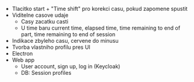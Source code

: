 - Tlacitko start + "Time shift" pro korekci casu, pokud zapomene spustit
- Viditelne casove udaje
  - Casy zacatku casti
  - U time baru current time, elapsed time, time remaining to end of part, time remaining to end of session
- Indikace zbyleho casu, cervene do minusu
- Tvorba vlastniho profilu pres UI
- Electron
- Web app
  - User account, sign up, log in (Keycloak)
  - DB: Session profiles
